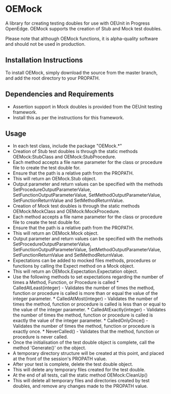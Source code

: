 OEMock
======

A library for creating testing doubles for use with OEUnit in Progress OpenEdge. 
OEMock supports the creation of Stub and Mock test doubles.

Please note that although OEMock functions, it is alpha-quality software and should not be used in production.

Installation Instructions
-------------------------
To install OEMock, simply download the source from the master branch, and add the root directory to your PROPATH.

Dependencies and Requirements
-----------------------------

* Assertion support in Mock doubles is provided from the OEUnit testing framework.
 * Install this as per the instructions for this framework.

Usage
-----

* In each test class, include the package "OEMock.*"
* Creation of Stub test doubles is through the static methods OEMock:StubClass and OEMock:StubProcedure.
 * Each method accepts a file name parameter for the class or procedure file to create the test double for.
  * Ensure that the path is a relative path from the PROPATH.
 * This will return an OEMock.Stub object.
 * Output parameter and return values can be specified with the methods SetProcedureOutputParameterValue, SetFunctionOutputParameterValue, SetMethodOutputParameterValue, SetFunctionReturnValue and SetMethodReturnValue.
* Creation of Mock test doubles is through the static methods OEMock:MockClass and OEMock:MockProcedure.
 * Each method accepts a file name parameter for the class or procedure file to create the test double for.
  * Ensure that the path is a relative path from the PROPATH.
 * This will return an OEMock.Mock object.
 * Output parameter and return values can be specified with the methods SetProcedureOutputParameterValue, SetFunctionOutputParameterValue, SetMethodOutputParameterValue, SetFunctionReturnValue and SetMethodReturnValue.
 * Expectations can be added to mocked files methods, procedures or functions by calling the Expect method on a Mock object.
  * This will return an OEMock.Expectation.Expectation object.
   * Use the following methods to set expectations regarding the number of times a Method, Function, or Procedure is called
    * CalledAtLeast(integer) - Validates the number of times the method, function or procedure is called is more than or equal the value of the integer parameter.
    * CalledAtMost(integer) - Validates the number of times the method, function or procedure is called is less than or equal to the value of the integer parameter.
    * CalledAtExactly(integer) - Validates the number of times the method, function or procedure is called is exactly the value of the integer parameter.
    * CalledOnlyOnce() - Validates the number of times the method, function or procedure is exactly once.
    * NeverCalled() - Validates that the method, function or procedure is never called.
* Once the initialisation of the test double object is complete, call the method 'Generate()' on the object.
 * A temporary directory structure will be created at this point, and placed at the front of the session's PROPATH value.
* After your test is complete, delete the test double object.
 * This will delete any temporary files created for the test double.
* At the end of all tests, call the static method OEMock:CleanUp()
 * This will delete all temporary files and directories created by test doubles, and remove any changes made to the PROPATH value.